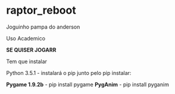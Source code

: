 # raptor_reboot

Joguinho pampa do anderson

Uso Academico

**SE QUISER JOGARR**

Tem que instalar

Python 3.5.1 - instalará o pip junto
pelo pip instalar:

**Pygame 1.9.2b** - pip install pygame
**PygAnim** - pip install pyganim


